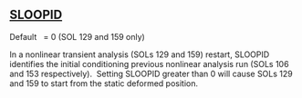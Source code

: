 ## [SLOOPID](https://help.hexagonmi.com/bundle/MSC_Nastran_2022.4/page/Nastran_Combined_Book/qrg/parameters/TOC.SLOOPID.xhtml)

Default    = 0 (SOL 129 and 159 only)

In a nonlinear transient analysis (SOLs 129 and 159) restart, SLOOPID identifies the initial conditioning previous nonlinear analysis run (SOLs 106 and 153 respectively).  Setting SLOOPID greater than 0 will cause SOLs 129 and 159 to start from the static deformed position.

